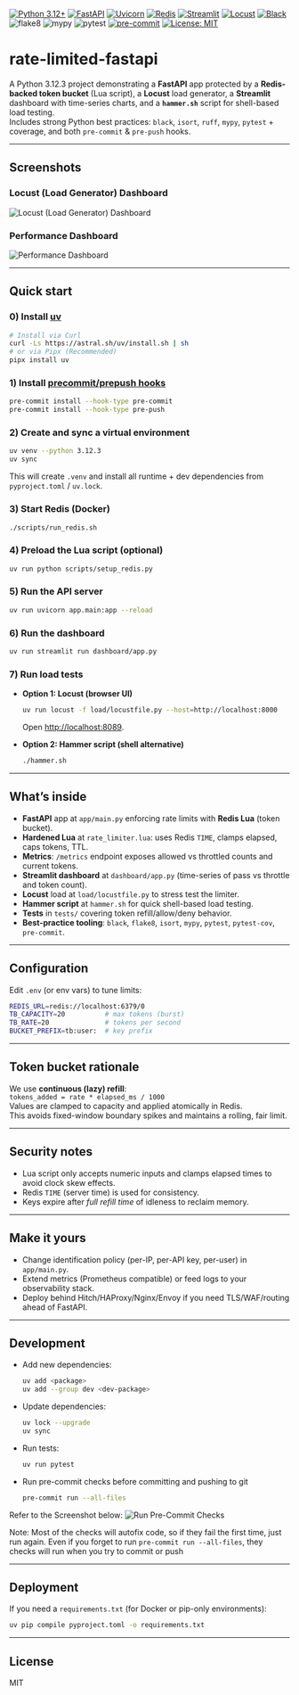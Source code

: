
<!-------->
[![Python 3.12+](https://img.shields.io/badge/Python-3.12%2B-3776AB?logo=python&logoColor=white)](https://www.python.org/)
[![FastAPI](https://img.shields.io/badge/FastAPI-API-009688?logo=fastapi&logoColor=white)](https://fastapi.tiangolo.com/)
[![Uvicorn](https://img.shields.io/badge/Server-Uvicorn-000000?logo=uvicorn&logoColor=white)](https://www.uvicorn.org/)
[![Redis](https://img.shields.io/badge/Rate%20Limit-Redis%20%2B%20Lua-D82C20?logo=redis&logoColor=white)](https://redis.io/)
[![Streamlit](https://img.shields.io/badge/Dashboard-Streamlit-FF4B4B?logo=streamlit&logoColor=white)](https://streamlit.io/)
[![Locust](https://img.shields.io/badge/Load-Testing%20with%20Locust-77B829)](https://locust.io/)
[![Black](https://img.shields.io/badge/code%20style-black-000000.svg)](https://black.readthedocs.io/)
![flake8](https://img.shields.io/badge/lint-flake8-5A9FD4)
![mypy](https://img.shields.io/badge/types-mypy-2A6DB2)
![pytest](https://img.shields.io/badge/tests-pytest-0A9EDC?logo=pytest)
[![pre-commit](https://img.shields.io/badge/pre--commit-enabled-brightgreen?logo=pre-commit&logoColor=white)](https://pre-commit.com/)
[![License: MIT](https://img.shields.io/badge/License-MIT-yellow.svg)](./LICENSE)

# rate-limited-fastapi

A Python 3.12.3 project demonstrating a **FastAPI** app protected by a **Redis-backed token
bucket** (Lua script), a **Locust** load generator, a **Streamlit** dashboard with
time-series charts, and a **`hammer.sh`** script for shell-based load testing.  
Includes strong Python best practices: `black`, `isort`, `ruff`, `mypy`,
`pytest` + coverage, and both `pre-commit` & `pre-push` hooks.

---
## Screenshots
### Locust (Load Generator) Dashboard
![Locust (Load Generator) Dashboard](docs/Locust.png)

### Performance Dashboard
![Performance Dashboard](docs/Token_Bucket_Perf_Dashboard.png)

---

## Quick start

### 0) Install [uv](https://docs.astral.sh/uv/)
```bash
# Install via Curl
curl -Ls https://astral.sh/uv/install.sh | sh
# or via Pipx (Recommended)
pipx install uv
```
### 1) Install [precommit/prepush hooks](https://pre-commit.com/#3-install-the-git-hook-scripts)
```bash
pre-commit install --hook-type pre-commit
pre-commit install --hook-type pre-push
```
 

### 2) Create and sync a virtual environment
```bash
uv venv --python 3.12.3
uv sync
```

This will create `.venv` and install all runtime + dev dependencies from `pyproject.toml` / `uv.lock`.

### 3) Start Redis (Docker)
```bash
./scripts/run_redis.sh
```

### 4) Preload the Lua script (optional)
```bash
uv run python scripts/setup_redis.py
```

### 5) Run the API server
```bash
uv run uvicorn app.main:app --reload
```

### 6) Run the dashboard
```bash
uv run streamlit run dashboard/app.py
```

### 7) Run load tests
- **Option 1: Locust (browser UI)**
  ```bash
  uv run locust -f load/locustfile.py --host=http://localhost:8000
  ```
  Open <http://localhost:8089>.

- **Option 2: Hammer script (shell alternative)**
  ```bash
  ./hammer.sh
  ```

---

## What’s inside

- **FastAPI** app at `app/main.py` enforcing rate limits with **Redis Lua** (token bucket).
- **Hardened Lua** at `rate_limiter.lua`: uses Redis `TIME`, clamps elapsed, caps tokens, TTL.
- **Metrics**: `/metrics` endpoint exposes allowed vs throttled counts and current tokens.
- **Streamlit dashboard** at `dashboard/app.py` (time-series of pass vs throttle and token count).
- **Locust** load at `load/locustfile.py` to stress test the limiter.
- **Hammer script** at `hammer.sh` for quick shell-based load testing.
- **Tests** in `tests/` covering token refill/allow/deny behavior.
- **Best-practice tooling**: `black`, `flake8`, `isort`, `mypy`, `pytest`, `pytest-cov`, `pre-commit`.

---

## Configuration

Edit `.env` (or env vars) to tune limits:

```bash
REDIS_URL=redis://localhost:6379/0
TB_CAPACITY=20          # max tokens (burst)
TB_RATE=20              # tokens per second
BUCKET_PREFIX=tb:user:  # key prefix
```

---

## Token bucket rationale

We use **continuous (lazy) refill**:  
`tokens_added = rate * elapsed_ms / 1000`  
Values are clamped to capacity and applied atomically in Redis.  
This avoids fixed-window boundary spikes and maintains a rolling, fair limit.

---

## Security notes

- Lua script only accepts numeric inputs and clamps elapsed times to avoid clock skew effects.
- Redis `TIME` (server time) is used for consistency.
- Keys expire after *full refill time* of idleness to reclaim memory.

---

## Make it yours

- Change identification policy (per-IP, per-API key, per-user) in `app/main.py`.
- Extend metrics (Prometheus compatible) or feed logs to your observability stack.
- Deploy behind Hitch/HAProxy/Nginx/Envoy if you need TLS/WAF/routing ahead of FastAPI.

---

## Development
- Add new dependencies:
  ```bash
  uv add <package>
  uv add --group dev <dev-package>
  ```

- Update dependencies:
  ```bash
  uv lock --upgrade
  uv sync
  ```

- Run tests:
  ```bash
  uv run pytest
  ```

- Run pre-commit checks before committing and pushing to git
  ```bash
  pre-commit run --all-files
  ```
Refer to the Screenshot below:
![Run Pre-Commit Checks](docs/Run_pre-commit_checks_before_commit_and_push.png)

Note: Most of the checks will autofix code, so if they fail the first time, just run again. Even if you forget to run `pre-commit run --all-files`, they checks will run when you try to commit or push

---

## Deployment

If you need a `requirements.txt` (for Docker or pip-only environments):

```bash
uv pip compile pyproject.toml -o requirements.txt
```

---

## License

MIT
